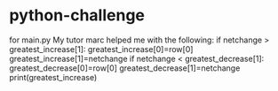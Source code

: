 # python-challenge

for main.py 
My tutor marc helped me with the following: 
        if netchange > greatest_increase[1]:
            greatest_increase[0]=row[0]
            greatest_increase[1]=netchange
        if  netchange < greatest_decrease[1]:
            greatest_decrease[0]=row[0]
            greatest_decrease[1]=netchange  
    print(greatest_increase)


    

